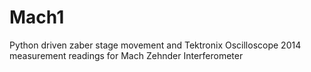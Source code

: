 Mach1
=====

Python driven zaber stage movement and Tektronix Oscilloscope 2014 measurement readings for Mach Zehnder Interferometer
